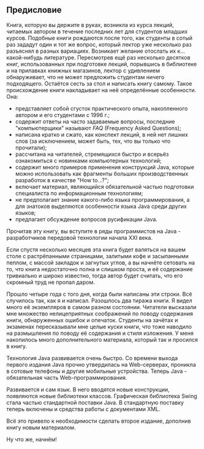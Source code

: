 ## Предисловие

Книга, которую вы держите в руках, возникла из курса лекций, читаемых автором в течение последних лет для студентов младших курсов. Подобные книги рождаются после того, как студенты в сотый раз зададут один и тот же вопрос, который лектор уже несколько раз разъяснял в разных вариациях. Возникает желание отослать их к... какой-нибудь литературе. Пересмотрев ещё раз несколько десятков книг, использованных при подготовке лекций, порывшись в библиотеке и на прилавках книжных магазинов, лектор с удивлением обнаруживает, что не может предложить студентам ничего подходящего. Остаётся сесть за стол и написать книгу самому. Такое происхождение книги накладывает на неё определённые особенности. Она:

- представляет собой сгусток практического опыта, накопленного автором и его студентами с 1996 г.;
- содержит ответы на часто задаваемые вопросы, последние "компьютерщики" называют _FAQ_ (Frequency Asked Questions);
- написана кратко и сжато, как конспект лекций, в ней нет лишних слов (за исключением, может быть, тех, что вы только что прочитали);
- рассчитана на читателей, стремящихся быстро и всерьёз ознакомиться с новинками компьютерных технологий;
- содержит много примеров применения конструкций Java, которые можно использовать как фрагменты больших производственных разработок в качестве "How to...?";
- включает материал, являющийся обязательной частью подготовки специалиста по информационным технологиям;
- не предполагает знание какого-либо языка программирования, а для знатоков выделяются особенности языка Java среди других языков;
- предлагает обсуждение вопросов русификации Java.

Прочитав эту книгу, вы вступите в ряды программистов на Java - разработчиков передовой технологии начала XXI века.

Если спустя несколько месяцев эта книга будет валяться на вашем столе с растрёпанными страницами, залитыми кофе и засыпанными пеплом, с массой закладок и загнутых углов, а вы начнёте сетовать на то, что книга недостаточно полна и слишком проста, и её содержание тривиально и широко известно, тогда автор будет считать, что его скромный труд не пропал даром.

Прошло четыре года с того дня, когда были написаны эти строки. Всё случилось так, как я и написал. Разошлось два тиража книги. Я видел много её экземпляров в самом разном состоянии. Читатели высказали мне множество нелицеприятных соображений по поводу содержания книги, обнаруженных ошибок и опечаток. Студенты на зачётах и экзаменах пересказывали мне целые куски книги, что тоже наводило на размышления по поводу её содержания и стиля изложения. У меня накопилось много дополнительного материала, который так и просился в книгу.

Технология Java развивается очень быстро. Со времени выхода первого издания Java прочно утвердилась на Web-серверах, проникла в сотовые телефоны и другие мобильные устройства. Теперь Java - обязательная часть Web-программирования.

Развивается и сам язык. В него вводятся новые конструкции, появляются новые библиотеки классов. Графическая библиотека Swing стала частью стандартной поставки Java. В стандартную поставку теперь включены и средства работы с документами XML.

Всё это привело к необходимости сделать второе издание, дополнив книгу новым материалом.

Ну что же, начнём!
